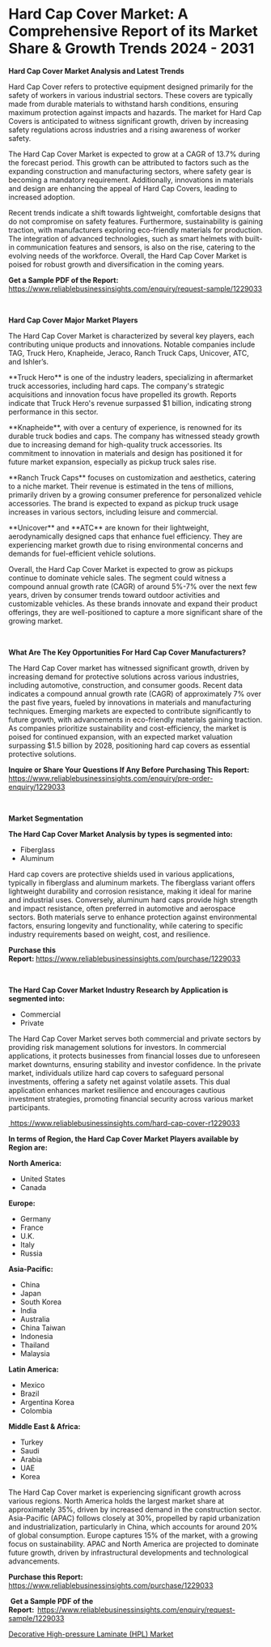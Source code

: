 <p><h1>Hard Cap Cover Market: A Comprehensive Report of its Market Share & Growth Trends 2024 - 2031</h1></p><p><strong>Hard Cap Cover Market Analysis and Latest Trends</strong></p>
<p><p>Hard Cap Cover refers to protective equipment designed primarily for the safety of workers in various industrial sectors. These covers are typically made from durable materials to withstand harsh conditions, ensuring maximum protection against impacts and hazards. The market for Hard Cap Covers is anticipated to witness significant growth, driven by increasing safety regulations across industries and a rising awareness of worker safety.</p><p>The Hard Cap Cover Market is expected to grow at a CAGR of 13.7% during the forecast period. This growth can be attributed to factors such as the expanding construction and manufacturing sectors, where safety gear is becoming a mandatory requirement. Additionally, innovations in materials and design are enhancing the appeal of Hard Cap Covers, leading to increased adoption. </p><p>Recent trends indicate a shift towards lightweight, comfortable designs that do not compromise on safety features. Furthermore, sustainability is gaining traction, with manufacturers exploring eco-friendly materials for production. The integration of advanced technologies, such as smart helmets with built-in communication features and sensors, is also on the rise, catering to the evolving needs of the workforce. Overall, the Hard Cap Cover Market is poised for robust growth and diversification in the coming years.</p></p>
<p><strong>Get a Sample PDF of the Report:&nbsp;</strong> <a href="https://www.reliablebusinessinsights.com/enquiry/request-sample/1229033?utm_campaign=1837&utm_medium=2&utm_source=Github&utm_content=ia&utm_term=29122024&utm_id=hard-cap-cover">https://www.reliablebusinessinsights.com/enquiry/request-sample/1229033</a></p>
<p>&nbsp;</p>
<p><strong>Hard Cap Cover Major Market Players</strong></p>
<p><p>The Hard Cap Cover Market is characterized by several key players, each contributing unique products and innovations. Notable companies include TAG, Truck Hero, Knapheide, Jeraco, Ranch Truck Caps, Unicover, ATC, and Ishler’s.</p><p>**Truck Hero** is one of the industry leaders, specializing in aftermarket truck accessories, including hard caps. The company's strategic acquisitions and innovation focus have propelled its growth. Reports indicate that Truck Hero's revenue surpassed $1 billion, indicating strong performance in this sector.</p><p>**Knapheide**, with over a century of experience, is renowned for its durable truck bodies and caps. The company has witnessed steady growth due to increasing demand for high-quality truck accessories. Its commitment to innovation in materials and design has positioned it for future market expansion, especially as pickup truck sales rise.</p><p>**Ranch Truck Caps** focuses on customization and aesthetics, catering to a niche market. Their revenue is estimated in the tens of millions, primarily driven by a growing consumer preference for personalized vehicle accessories. The brand is expected to expand as pickup truck usage increases in various sectors, including leisure and commercial.</p><p>**Unicover** and **ATC** are known for their lightweight, aerodynamically designed caps that enhance fuel efficiency. They are experiencing market growth due to rising environmental concerns and demands for fuel-efficient vehicle solutions.</p><p>Overall, the Hard Cap Cover Market is expected to grow as pickups continue to dominate vehicle sales. The segment could witness a compound annual growth rate (CAGR) of around 5%-7% over the next few years, driven by consumer trends toward outdoor activities and customizable vehicles. As these brands innovate and expand their product offerings, they are well-positioned to capture a more significant share of the growing market.</p></p>
<p>&nbsp;</p>
<p><strong>What Are The Key Opportunities For Hard Cap Cover Manufacturers?</strong></p>
<p><p>The Hard Cap Cover market has witnessed significant growth, driven by increasing demand for protective solutions across various industries, including automotive, construction, and consumer goods. Recent data indicates a compound annual growth rate (CAGR) of approximately 7% over the past five years, fueled by innovations in materials and manufacturing techniques. Emerging markets are expected to contribute significantly to future growth, with advancements in eco-friendly materials gaining traction. As companies prioritize sustainability and cost-efficiency, the market is poised for continued expansion, with an expected market valuation surpassing $1.5 billion by 2028, positioning hard cap covers as essential protective solutions.</p></p>
<p><strong>Inquire or Share Your Questions If Any Before Purchasing This Report:</strong> <a href="https://www.reliablebusinessinsights.com/enquiry/pre-order-enquiry/1229033?utm_campaign=1837&utm_medium=2&utm_source=Github&utm_content=ia&utm_term=29122024&utm_id=hard-cap-cover">https://www.reliablebusinessinsights.com/enquiry/pre-order-enquiry/1229033</a></p>
<p>&nbsp;</p>
<p><strong>Market Segmentation</strong></p>
<p><strong>The Hard Cap Cover Market Analysis by types is segmented into:</strong></p>
<p><ul><li>Fiberglass</li><li>Aluminum</li></ul></p>
<p><p>Hard cap covers are protective shields used in various applications, typically in fiberglass and aluminum markets. The fiberglass variant offers lightweight durability and corrosion resistance, making it ideal for marine and industrial uses. Conversely, aluminum hard caps provide high strength and impact resistance, often preferred in automotive and aerospace sectors. Both materials serve to enhance protection against environmental factors, ensuring longevity and functionality, while catering to specific industry requirements based on weight, cost, and resilience.</p></p>
<p><strong>Purchase this Report:&nbsp;</strong><a href="https://www.reliablebusinessinsights.com/purchase/1229033?utm_campaign=1837&utm_medium=2&utm_source=Github&utm_content=ia&utm_term=29122024&utm_id=hard-cap-cover">https://www.reliablebusinessinsights.com/purchase/1229033</a></p>
<p>&nbsp;</p>
<p><strong>The Hard Cap Cover Market Industry Research by Application is segmented into:</strong></p>
<p><ul><li>Commercial</li><li>Private</li></ul></p>
<p><p>The Hard Cap Cover Market serves both commercial and private sectors by providing risk management solutions for investors. In commercial applications, it protects businesses from financial losses due to unforeseen market downturns, ensuring stability and investor confidence. In the private market, individuals utilize hard cap covers to safeguard personal investments, offering a safety net against volatile assets. This dual application enhances market resilience and encourages cautious investment strategies, promoting financial security across various market participants.</p></p>
<p><a href="https://www.reliablebusinessinsights.com/hard-cap-cover-r1229033?utm_campaign=1837&utm_medium=2&utm_source=Github&utm_content=ia&utm_term=29122024&utm_id=hard-cap-cover">&nbsp;https://www.reliablebusinessinsights.com/hard-cap-cover-r1229033</a></p>
<p><strong>In terms of Region, the Hard Cap Cover Market Players available by Region are:</strong></p>
<p>
    <p> <strong> North America: </strong>
        <ul>
            <li>United States</li>
            <li>Canada</li>
        </ul>
        </p> 
    <p> <strong> Europe: </strong>
        <ul>
            <li>Germany</li>
            <li>France</li>
            <li>U.K.</li>
            <li>Italy</li>
            <li>Russia</li>
        </ul>
        </p> 
    <p> <strong> Asia-Pacific: </strong>
        <ul>
            <li>China</li>
            <li>Japan</li>
            <li>South Korea</li>
            <li>India</li>
            <li>Australia</li>
            <li>China Taiwan</li>
            <li>Indonesia</li>
            <li>Thailand</li>
            <li>Malaysia</li>
        </ul>
        </p> 
    <p> <strong> Latin America: </strong>
        <ul>
            <li>Mexico</li>
            <li>Brazil</li>
            <li>Argentina Korea</li>
            <li>Colombia</li>
        </ul>
        </p> 
    <p> <strong> Middle East & Africa: </strong>
        <ul>
            <li>Turkey</li>
            <li>Saudi</li>
            <li>Arabia</li>
            <li>UAE</li>
            <li>Korea</li>
        </ul>
    </p>
    </p>
<p><p>The Hard Cap Cover market is experiencing significant growth across various regions. North America holds the largest market share at approximately 35%, driven by increased demand in the construction sector. Asia-Pacific (APAC) follows closely at 30%, propelled by rapid urbanization and industrialization, particularly in China, which accounts for around 20% of global consumption. Europe captures 15% of the market, with a growing focus on sustainability. APAC and North America are projected to dominate future growth, driven by infrastructural developments and technological advancements.</p></p>
<p><strong>Purchase this Report: </strong><a href="https://www.reliablebusinessinsights.com/purchase/1229033?utm_campaign=1837&utm_medium=2&utm_source=Github&utm_content=ia&utm_term=29122024&utm_id=hard-cap-cover">https://www.reliablebusinessinsights.com/purchase/1229033</a></p>
<p>&nbsp;<strong>Get a Sample PDF of the Report:&nbsp;&nbsp;</strong><a href="https://www.reliablebusinessinsights.com/enquiry/request-sample/1229033?utm_campaign=1837&utm_medium=2&utm_source=Github&utm_content=ia&utm_term=29122024&utm_id=hard-cap-cover">https://www.reliablebusinessinsights.com/enquiry/request-sample/1229033</a></p>
<p><strong></strong></p>
<p><p><a href="https://github.com/oslieselotte2192/Market-Research-Report-List-1/blob/main/decorative-high-pressure-laminate-hpl-market.md?utm_campaign=1837&utm_medium=2&utm_source=Github&utm_content=ia&utm_term=29122024&utm_id=hard-cap-cover">Decorative High-pressure Laminate (HPL) Market</a></p></p>
